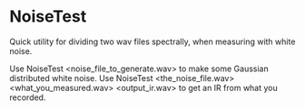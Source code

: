 # NoiseTest

Quick utility for dividing two wav files spectrally, when measuring with white noise.


Use NoiseTest <noise_file_to_generate.wav> to make some Gaussian distributed white noise.
Use NoiseTest <the_noise_file.wav> <what_you_measured.wav> <output_ir.wav> to get an IR from what you recorded.
